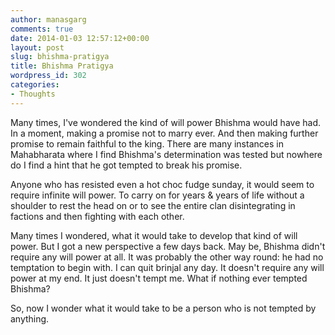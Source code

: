 ```yaml
---
author: manasgarg
comments: true
date: 2014-01-03 12:57:12+00:00
layout: post
slug: bhishma-pratigya
title: Bhishma Pratigya
wordpress_id: 302
categories:
- Thoughts
---
```


Many times, I've wondered the kind of will power Bhishma would have had. In a moment, making a promise not to marry ever. And then making further promise to remain faithful to the king. There are many instances in Mahabharata where I find Bhishma's determination was tested but nowhere do I find a hint that he got tempted to break his promise.

Anyone who has resisted even a hot choc fudge sunday, it would seem to require infinite will power. To carry on for years & years of life without a shoulder to rest the head on or to see the entire clan disintegrating in factions and then fighting with each other.

Many times I wondered, what it would take to develop that kind of will power. But I got a new perspective a few days back. May be, Bhishma didn't require any will power at all. It was probably the other way round: he had no temptation to begin with. I can quit brinjal any day. It doesn't require any will power at my end. It just doesn't tempt me. What if nothing ever tempted Bhishma?

So, now I wonder what it would take to be a person who is not tempted by anything.
